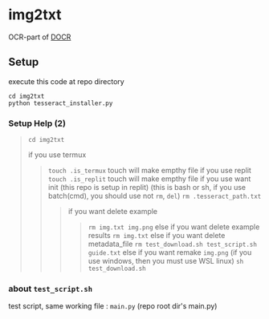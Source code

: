 # img2txt
OCR-part of [DOCR](https://github.com/Tax0787/DOCR)

## Setup

execute this code at repo directory

```
cd img2txt
python tesseract_installer.py
```

### Setup Help (2)

>`cd img2txt`
>
> if you use termux
>> `touch .is_termux` touch will make empthy file
> if you use replit
>> `touch .is_replit` touch will make empthy file
> if you use want init (this repo is setup in replit) (this is bash or sh, if you use batch(cmd), you should use not `rm`, `del`)
>> `rm .tesseract_path.txt`
>>> if you want delete example
>>>> `rm img.txt img.png`
>>> else if you want delete example results
>>>> `rm img.txt`
>>> else if you want delete metadata_file
>>>> `rm test_download.sh test_script.sh guide.txt`
>>> else if you want remake `img.png` (if you use windows, then you must use WSL linux)
>>>> `sh test_download.sh`

### about `test_script.sh`

test script, same working file : `main.py` (repo root dir's main.py)
